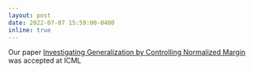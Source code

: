 ```yaml
---
layout: post
date: 2022-07-07 15:59:00-0400
inline: true
---
```


Our paper [Investigating Generalization by Controlling Normalized Margin](https://arxiv.org/abs/2205.03940?context=cs) was accepted
at ICML
